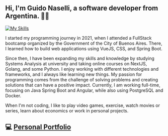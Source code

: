 ## Hi, I'm Guido Naselli, a software developer from Argentina. 👋🏻

[![My Skills](https://skillicons.dev/icons?i=html,css,js,typescript,vue,nodejs,react,nextjs,tailwind,python,postgres,firebase)](https://skillicons.dev)


I started my programming journey in 2021, when I attended a FullStack bootcamp organized by the Government of the City of Buenos Aires. There, I learned how to build web applications using VueJS, CSS, and Spring Boot.

Since then, I have been expanding my skills and knowledge by studying Systems Analysis at university and taking online courses on NextJS, Golang, and some Python. I enjoy working with different technologies and frameworks, and I always like learning new things. My passion for programming comes from the challenge of solving problems and creating solutions that can have a positive impact. Currently, I am working full-time, focusing on Java Spring Boot and Angular, while also using PostgreSQL and Docker.

When I'm not coding, I like to play video games, exercise, watch movies or series, learn about economics or work in personal projects.

## 💻 [Personal Portfolio](https://guidonaselli-portfolio.vercel.app/)




